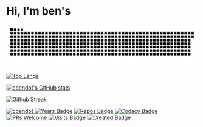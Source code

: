 <h1>Hi, I'm ben's</h1>

![snake gif](https://github.com/iamLiquidX/iamLiquidX/raw/output/github-contribution-grid-snake.svg)

[![Top Langs](https://github-readme-stats.vercel.app/api/top-langs/?username=cbendot&layout=compact&theme=default)](https://github.com/cbendot)

[![cbendot's GitHub stats](https://github-readme-stats.vercel.app/api?username=cbendot&show_icons=true&theme=default)](https://github.com/cbendot)

[![Github Streak](https://github-readme-streak-stats.herokuapp.com/?user=cbendot&show_icons=true&count_private=true&hide_border=false&layout=compact&theme=default)](https://github.com/cbendot)

<a href="https://github.com/cbendot"> <img src="https://komarev.com/ghpvc/?username=cbendot&style=flat-square&color=0088ff" alt="cbendot" /> </a>[![Years Badge](https://badges.pufler.dev/years/cbendot?color=F24A72)](https://cbendot.github.io) [![Repos Badge](https://badges.pufler.dev/repos/cbendot?color=D4D925)](https://cbendot.github.io) [![Codacy Badge](https://app.codacy.com/project/badge/Grade/aa2616fbfea54ac4a8cf5fdc8978b0eb)](https://www.codacy.com/gh/cbendot/cbendot/dashboard?utm_source=github.com&amp;utm_medium=referral&amp;utm_content=cbendot/cbendot&amp;utm_campaign=Badge_Grade) [![PRs Welcome](https://img.shields.io/badge/PRs-welcome-brightgreen.svg?style=flat-square&color=F66B0E)](http://github.com/cbendot) [![Visits Badge](https://badges.pufler.dev/visits/cbendot/cbendot?color=D4D925)](https://cbendot.github.io) [![Created Badge](https://badges.pufler.dev/created/cbendot/cbendot?color=0088ff)](https://cbendot.github.io)
